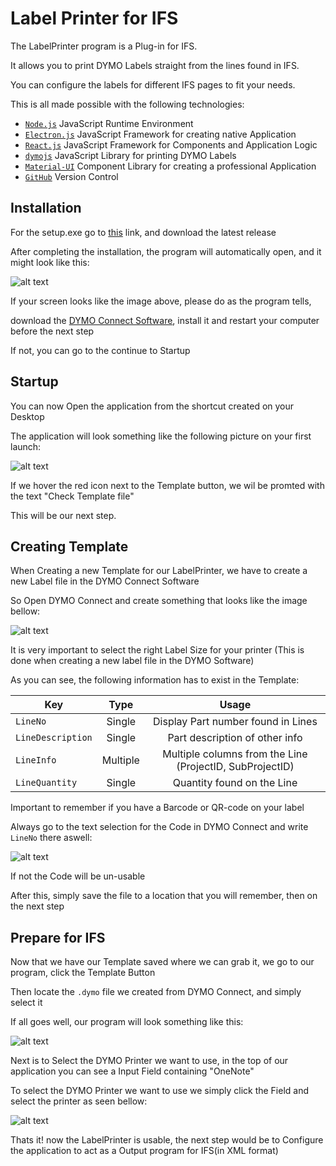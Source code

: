 # Label Printer for IFS

The LabelPrinter program is a Plug-in for IFS.

It allows you to print DYMO Labels straight from the lines found in IFS.

You can configure the labels for different IFS pages to fit your needs.

This is all made possible with the following technologies:

- [`Node.js`](https://nodejs.org/en/) JavaScript Runtime Environment
- [`Electron.js`](https://www.electronjs.org/) JavaScript Framework for creating native Application
- [`React.js`](https://reactjs.org/) JavaScript Framework for Components and Application Logic
- [`dymojs`](https://github.com/dsandor/dymojs) JavaScript Library for printing DYMO Labels
- [`Material-UI`](https://material-ui.com/) Component Library for creating a professional Application
- [`GitHub`](https://github.com/) Version Control



## Installation

For the setup.exe go to [this](https://github.com/einaraglen/label-printer/releases/) link, and download the latest release

After completing the installation, the program will automatically open, and it might look like this:

![alt text](https://res.cloudinary.com/sushi-panel-images/image/upload/v1629300312/readme/dymo_vpdftg.png "DYMO Connect Missing")

If your screen looks like the image above, please do as the program tells, 

download the [DYMO Connect Software](https://www.dymo.com/en_CA/dymo-connect-for-desktop-v1.3.2.html), install it and restart your computer before the next step

If not, you can go to the continue to Startup

## Startup

You can now Open the application from the shortcut created on your Desktop

The application will look something like the following picture on your first launch:

![alt text](https://res.cloudinary.com/sushi-panel-images/image/upload/v1629302911/readme/error_deskfh.png "Bad Template")

If we hover the red icon next to the Template button, we wil be promted with the text "Check Template file"

This will be our next step.

## Creating Template

When Creating a new Template for our LabelPrinter, we have to create a new Label file in the DYMO Connect Software

So Open DYMO Connect and create something that looks like the image bellow:

![alt text](https://res.cloudinary.com/sushi-panel-images/image/upload/v1629303267/readme/dymolabel_pqbaow.png "Creating Template")

It is very important to select the right Label Size for your printer (This is done when creating a new label file in the DYMO Software)

As you can see, the following information has to exist in the Template:

| Key | Type | Usage |
| --- | :-: | :-: |
| `LineNo` | Single| Display Part number found in Lines |
| `LineDescription` | Single | Part description of other info |
| `LineInfo` | Multiple | Multiple columns from the Line (ProjectID, SubProjectID)|
| `LineQuantity` | Single | Quantity found on the Line |

Important to remember if you have a Barcode or QR-code on your label

Always go to the text selection for the Code in DYMO Connect and write `LineNo` there aswell:

![alt text](https://res.cloudinary.com/sushi-panel-images/image/upload/v1629303899/readme/QR_oubd82.png "QR Code")

If not the Code will be un-usable

After this, simply save the file to a location that you will remember, then on the next step

## Prepare for IFS

Now that we have our Template saved where we can grab it, we go to our program, click the Template Button

Then locate the `.dymo` file we created from DYMO Connect, and simply select it

If all goes well, our program will look something like this:

![alt text](https://res.cloudinary.com/sushi-panel-images/image/upload/v1629302911/readme/good_fitxhr.png "Good Template")

Next is to Select the DYMO Printer we want to use, in the top of our application you can see a Input Field containing "OneNote"

To select the DYMO Printer we want to use we simply click the Field and select the printer as seen bellow:

![alt text](https://res.cloudinary.com/sushi-panel-images/image/upload/v1629302911/readme/printer_bfmmxi.png "Selecting a printer")

Thats it! now the LabelPrinter is usable, the next step would be to Configure the application to act as a Output program for IFS(in XML format)
